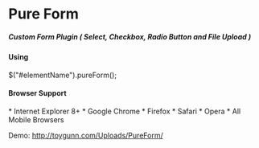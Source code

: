 <h1>Pure Form</h1>

<h5>Custom Form Plugin ( Select, Checkbox, Radio Button and File Upload )</h5>

<h4> Using </h4>
$("#elementName").pureForm();


<h4> Browser Support </h4>
* Internet Explorer 8+
* Google Chrome
* Firefox
* Safari
* Opera 
* All Mobile Browsers

Demo: 
http://toygunn.com/Uploads/PureForm/
